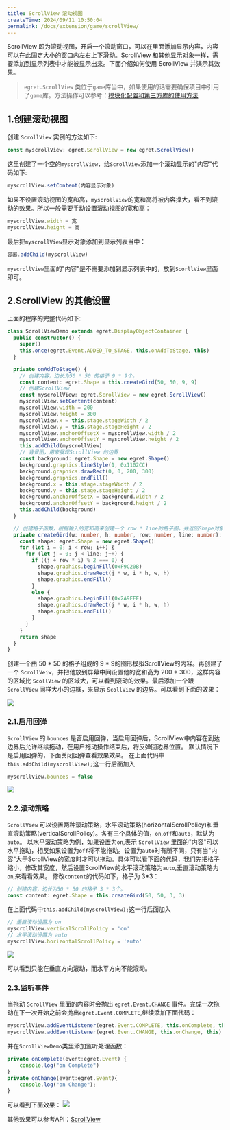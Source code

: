 ```yaml
---
title: ScrollView 滚动视图
createTime: 2024/09/11 10:50:04
permalink: /docs/extension/game/scrollView/
---
```

ScrollView 即为滚动视图，开启一个滚动窗口，可以在里面添加显示内容，内容可以在此固定大小的窗口内左右上下滑动。ScrollView 和其他显示对象一样，需要添加到显示列表中才能被显示出来。下面介绍如何使用 ScrollView 并演示其效果。

>  `egret.ScrollView` 类位于`game`库当中，如果使用的话需要确保项目中引用了`game`库。方法操作可以参考：[模块化配置和第三方库的使用方法](../../threes/instructions/README.md)

## 1.创建滚动视图

创建 `ScrollView` 实例的方法如下:
~~~ typescript
const myscrollView: egret.ScrollView = new egret.ScrollView()
~~~
这里创建了一个空的`myscrollView`，给`ScrollView`添加一个滚动显示的"内容"代码如下:
~~~ typescript
myscrollView.setContent(内容显示对象)
~~~
如果不设置滚动视图的宽和高，`myscrollView`的宽和高将被内容撑大，看不到滚动的效果。所以一般需要手动设置滚动视图的宽和高：
~~~ typescript
myscrollView.width = 宽
myscrollView.height = 高
~~~
最后把`myscrollView`显示对象添加到显示列表当中：
~~~ typescript
容器.addChild(myscrollView)
~~~
`myscrollView`里面的"内容"是不需要添加到显示列表中的，放到`ScorllView`里面即可。

## 2.ScrollView 的其他设置

上面的程序的完整代码如下:
~~~ typescript
class ScrollViewDemo extends egret.DisplayObjectContainer {
  public constructor() {
    super()
    this.once(egret.Event.ADDED_TO_STAGE, this.onAddToStage, this)
  }

  private onAddToStage() {
    // 创建内容，边长为50 * 50 的格子 9 * 9个。
    const content: egret.Shape = this.createGird(50, 50, 9, 9)
    // 创建ScrollView
    const myscrollView: egret.ScrollView = new egret.ScrollView()
    myscrollView.setContent(content)
    myscrollView.width = 200
    myscrollView.height = 300
    myscrollView.x = this.stage.stageWidth / 2
    myscrollView.y = this.stage.stageHeight / 2
    myscrollView.anchorOffsetX = myscrollView.width / 2
    myscrollView.anchorOffsetY = myscrollView.height / 2
    this.addChild(myscrollView)
    // 背景图，用来展现ScrollView 的边界
    const background: egret.Shape = new egret.Shape()
    background.graphics.lineStyle(1, 0x1102CC)
    background.graphics.drawRect(0, 0, 200, 300)
    background.graphics.endFill()
    background.x = this.stage.stageWidth / 2
    background.y = this.stage.stageHeight / 2
    background.anchorOffsetX = background.width / 2
    background.anchorOffsetY = background.height / 2
    this.addChild(background)
  }

  // 创建格子函数，根据输入的宽和高来创建一个 row * line的格子图。并返回Shape对象。
  private createGird(w: number, h: number, row: number, line: number): egret.Shape {
    const shape: egret.Shape = new egret.Shape()
    for (let i = 0; i < row; i++) {
      for (let j = 0; j < line; j++) {
        if ((j + row * i) % 2 === 0) {
          shape.graphics.beginFill(0xF9C20B)
          shape.graphics.drawRect(j * w, i * h, w, h)
          shape.graphics.endFill()
        }
        else {
          shape.graphics.beginFill(0x2A9FFF)
          shape.graphics.drawRect(j * w, i * h, w, h)
          shape.graphics.endFill()
        }
      }
    }
    return shape
  }
}
~~~

创建一个由 50 * 50 的格子组成的 9 * 9的图形模拟ScrollView的内容。再创建了一个 `ScrollVeiw`，并把他放到屏幕中间设置他的宽和高为 200 * 300，这样内容的区域比 `ScollView` 的区域大，可以看到滚动的效果。最后添加一个跟 `ScrollView` 同样大小的边框，来显示 `ScollView` 的边界。可以看到下面的效果：

![](563212070fdc9.gif)

### 2.1.启用回弹

`ScrollView` 的 `bounces` 是否启用回弹，当启用回弹后，ScrollView中内容在到达边界后允许继续拖动，在用户拖动操作结束后，将反弹回边界位置。
默认情况下是启用回弹的，下面关闭回弹查看效果效果。
在上面代码中`this.addChild(myscrollView);`这一行后面加入
~~~ typescript
myscrollView.bounces = false
~~~
![](56321207eb04a.gif)

### 2.2.滚动策略

`ScrollView` 可以设置两种滚动策略，水平滚动策略(horizontalScrollPolicy)和垂直滚动策略(verticalScrollPolicy)。各有三个具体的值，`on`,`off`和`auto`，默认为`auto`。
以水平滚动策略为例，如果设置为`on`,表示 `ScrollView` 里面的"内容"可以水平拖动，相反如果设置为`off`将不能拖动。设置为`auto`时有所不同，只有当"内容"大于ScrollView的宽度时才可以拖动。具体可以看下面的代码，我们先把格子缩小，修改其宽度，然后设置ScrollView的水平滚动策略为`auto`,垂直滚动策略为`on`,来看看效果。
修改`content`的代码如下，格子为 3*3：
~~~ typescript
// 创建内容，边长为50 * 50 的格子 3 * 3个。
const content: egret.Shape = this.createGird(50, 50, 3, 3)
~~~
在上面代码中`this.addChild(myscrollView);`这一行后面加入
~~~ typescript
// 垂直滚动设置为 on
myscrollView.verticalScrollPolicy = 'on'
// 水平滚动设置为 auto
myscrollView.horizontalScrollPolicy = 'auto'
~~~
![](563212081e766.gif)

可以看到只能在垂直方向滚动，而水平方向不能滚动。

### 2.3.监听事件

当拖动 `ScrollView` 里面的内容时会抛出 `egret.Event.CHANGE` 事件。完成一次拖动在下一次开始之前会抛出`egret.Event.COMPLETE`,继续添加下面代码：
~~~ typescript
myscrollView.addEventListener(egret.Event.COMPLETE, this.onComplete, this)
myscrollView.addEventListener(egret.Event.CHANGE, this.onChange, this)
~~~
并在`ScrollViewDemo`类里添加监听处理函数：
~~~ typescript
private onComplete(event:egret.Event) {
    console.log("on Complete")
}
private onChange(event:egret.Event){
    console.log("on Change");
}
~~~
可以看到下面效果：
![](56321208d8a44.gif)

其他效果可以参考API：[ScrollView](http://developer.egret.com/cn/apidoc/index/name/egret.ScrollView)
